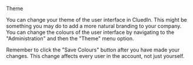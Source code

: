 Theme

You can change your theme of the user interface in CluedIn. This might be something you may do to add a more natural branding to your company. You can change the colours of the user interface by navigating to the "Administration" and then the "Theme" menu option. 

Remember to click the "Save Colours" button after you have made your changes. This change affects every user in the account, not just yourself.